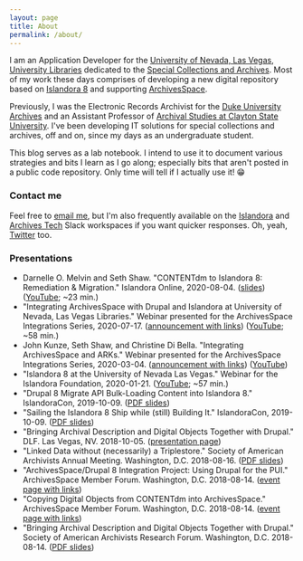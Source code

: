 ```yaml
---
layout: page
title: About
permalink: /about/
---
```


I am an Application Developer for the [University of Nevada, Las Vegas](https://www.unlv.edu/), [University Libraries](https://www.library.unlv.edu/) dedicated to the [Special Collections and Archives](https://www.library.unlv.edu/speccol/). Most of my work these days comprises of developing a new digital repository based on [Islandora 8](https://islandora.ca/content/islandora-8-fact-sheet) and supporting [ArchivesSpace](https://archivesspace.org/). 

 Previously, I was the Electronic Records Archivist for the [Duke University Archives](https://library.duke.edu/rubenstein/uarchives) and an Assistant Professor of [Archival Studies at Clayton State University](https://www.clayton.edu/mas/). I've been developing IT solutions for special collections and archives, off and on, since my days as an undergraduate student.

This blog serves as a lab notebook. I intend to use it to document various strategies and bits I learn as I go along; especially bits that aren't posted in a public code repository. Only time will tell if I actually use it! 😁

### Contact me

Feel free to [email me](mailto:seth.shaw@unlv.edu), but I'm also frequently available on the [Islandora](islandora.slack.com) and [Archives Tech](shoes-untied.slack.com) Slack workspaces if you want quicker responses. Oh, yeah, [Twitter](https://twitter.com/seth_e_shaw) too.

### Presentations

- Darnelle O. Melvin and Seth Shaw. "CONTENTdm to Islandora 8: Remediation & Migration." Islandora Online, 2020-08-04. ([slides](https://osf.io/4te68/)) ([YouTube](https://youtu.be/rON8-Dq_lY8); ~23 min.)
- "Integrating ArchivesSpace with Drupal and Islandora at University of Nevada, Las Vegas Libraries." Webinar presented for the ArchivesSpace Integrations Series, 2020-07-17. ([announcement with links](https://archivesspace.org/archives/6398)) ([YouTube](https://youtu.be/qic3SvcbAuc); ~58 min.)
- John Kunze, Seth Shaw, and Christine Di Bella. "Integrating ArchivesSpace and ARKs." Webinar presented for the ArchivesSpace Integrations Series, 2020-03-04. ([announcement with links](https://archivesspace.org/archives/5930)) ([YouTube](https://youtu.be/Rt_tZHb1kiA?t=831))
- "Islandora 8 at the University of Nevada Las Vegas." Webinar for the Islandora Foundation, 2020-01-21. ([YouTube](https://youtu.be/_8egyF-0rjk); ~57 min.)
- "Drupal 8 Migrate API Bulk-Loading Content into Islandora 8." IslandoraCon, 2019-10-09. ([PDF slides](files/2019-10-09_IslandoraCon_migrate-api.pdf))
- "Sailing the Islandora 8 Ship while (still) Building It." IslandoraCon, 2019-10-09. ([PDF slides](files/2019-10-09_IslandoraCon_sailing-the-islandora-8-ship.pdf))
- "Bringing Archival Description and Digital Objects Together with Drupal." DLF. Las Vegas, NV. 2018-10-05. ([presentation page](https://osf.io/8suze/))
- "Linked Data without (necessarily) a Triplestore." Society of American Archivists Annual Meeting. Washington, D.C. 2018-08-16. ([PDF slides](https://static.sched.com/hosted_files/archives2018/92/session303-Shaw.pdf))
- "ArchivesSpace/Drupal 8 Integration Project: Using Drupal for the PUI." ArchivesSpace Member Forum. Washington, D.C. 2018-08-14. ([event page with links](https://archivesspace.atlassian.net/wiki/spaces/ADC/pages/634650626/ArchivesSpace+Member+Forum+2018))
- "Copying Digital Objects from CONTENTdm into ArchivesSpace." ArchivesSpace Member Forum. Washington, D.C. 2018-08-14. ([event page with links](https://archivesspace.atlassian.net/wiki/spaces/ADC/pages/634650626/ArchivesSpace+Member+Forum+2018))
- "Bringing Archival Description and Digital Objects Together with Drupal." Society of American Archivists Research Forum. Washington, D.C. 2018-08-14. ([PDF slides](https://www2.archivists.org/sites/all/files/801_Shaw.pdf))